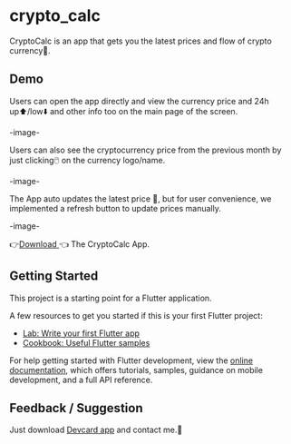 # crypto_calc

CryptoCalc is an app that gets you the latest prices and flow of crypto currency💸.

## Demo

Users can open the app directly and view the currency price and 24h up⬆️/low⬇️ and other info too on the main page of the screen.


-image-


Users can also see the cryptocurrency price from the previous month by just clicking🖱️ on the currency logo/name.

-image-

The App auto updates the latest price 👾, but for user convenience, we implemented a refresh button to update prices manually.

-image-


👉[Download ](--appLink--)👈 The CryptoCalc App.

## Getting Started

This project is a starting point for a Flutter application.

A few resources to get you started if this is your first Flutter project:

- [Lab: Write your first Flutter app](https://docs.flutter.dev/get-started/codelab)
- [Cookbook: Useful Flutter samples](https://docs.flutter.dev/cookbook)

For help getting started with Flutter development, view the
[online documentation](https://docs.flutter.dev/), which offers tutorials,
samples, guidance on mobile development, and a full API reference.

## Feedback / Suggestion

Just download [Devcard app](https://github.com/Priyank-Bhagat/dev_card/raw/master/build/app/outputs/flutter-apk/app-release.apk) and contact me.🤗
